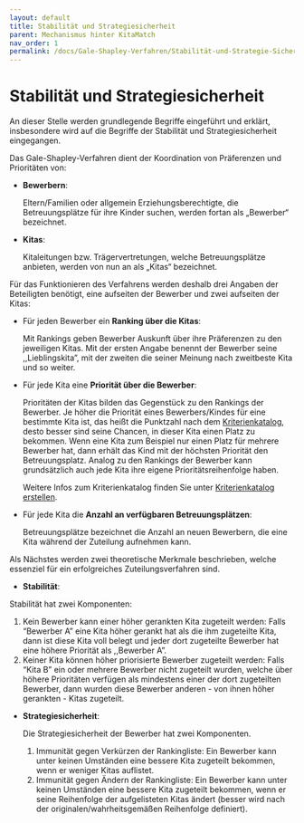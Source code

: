 ```yaml
---
layout: default
title: Stabilität und Strategiesicherheit
parent: Mechanismus hinter KitaMatch
nav_order: 1
permalink: /docs/Gale-Shapley-Verfahren/Stabilität-und-Strategie-Sicherheit
---
```


# Stabilität und Strategiesicherheit


An dieser Stelle werden grundlegende Begriffe eingeführt und erklärt, insbesondere wird auf die Begriffe der Stabilität und Strategiesicherheit eingegangen. 

Das Gale-Shapley-Verfahren dient der Koordination von Präferenzen und Prioritäten von:

- **Bewerbern**: 

  Eltern/Familien oder allgemein Erziehungsberechtigte, die Betreuungsplätze für ihre Kinder suchen, werden fortan als „Bewerber“ bezeichnet.

- **Kitas**:

  Kitaleitungen bzw. Trägervertretungen, welche Betreuungsplätze anbieten, werden von nun an als „Kitas“ bezeichnet. 

Für das Funktionieren des Verfahrens werden deshalb drei Angaben der Beteiligten benötigt, eine aufseiten der Bewerber und zwei aufseiten der Kitas:
 
- Für jeden Bewerber ein **Ranking über die Kitas**:
  
    Mit Rankings geben Bewerber Auskunft über ihre Präferenzen zu den jeweiligen Kitas. Mit der ersten Angabe benennt der Bewerber seine ,,Lieblingskita”, mit der zweiten die seiner Meinung nach zweitbeste Kita und so weiter.
    
 
- Für jede Kita eine **Priorität über die Bewerber**:
  
  Prioritäten der Kitas bilden das Gegenstück zu den Rankings der Bewerber. Je höher die Priorität eines Bewerbers/Kindes für eine bestimmte Kita ist, das heißt die Punktzahl nach dem [Kriterienkatalog](/docs/Kriterienkatalog-Erstellen), desto besser sind seine Chancen, in dieser Kita einen Platz zu bekommen. Wenn eine Kita zum Beispiel nur einen Platz für mehrere Bewerber hat, dann erhält das Kind mit der höchsten Priorität den Betreuungsplatz. Analog zu den Rankings der Bewerber kann grundsätzlich auch jede Kita ihre eigene Prioritätsreihenfolge haben. 

  
  Weitere Infos zum Kriterienkatalog finden Sie unter [Kriterienkatalog erstellen](/docs/Kriterienkatalog-Erstellen).
  
- Für jede Kita die **Anzahl an verfügbaren Betreuungsplätzen**:
  
  Betreuungsplätze bezeichnet die Anzahl an neuen Bewerbern, die eine Kita während der Zuteilung aufnehmen kann.
 

Als Nächstes werden zwei theoretische Merkmale beschrieben, welche essenziel für ein erfolgreiches Zuteilungsverfahren sind. 

- **Stabilität**:
  
Stabilität hat zwei Komponenten:

 1. Kein Bewerber kann einer höher gerankten Kita zugeteilt werden:  Falls “Bewerber A” eine Kita höher gerankt hat als die ihm zugeteilte Kita,  dann ist diese Kita voll belegt und jeder dort zugeteilte Bewerber hat eine höhere Priorität  als  ,,Bewerber A”.
 2. Keiner Kita können höher priorisierte Bewerber zugeteilt werden:  Falls “Kita B” ein oder mehrere Bewerber nicht zugeteilt wurden, welche über höhere Prioritäten verfügen als mindestens einer der dort zugeteilten Bewerber, dann wurden diese Bewerber anderen - von ihnen höher gerankten - Kitas zugeteilt. 


 
- **Strategiesicherheit**:
  
  Die Strategiesicherheit der Bewerber hat zwei Komponenten.
  1. Immunität gegen Verkürzen der Rankingliste: Ein Bewerber kann unter keinen Umständen eine bessere Kita zugeteilt bekommen, wenn er weniger Kitas auflistet. 
  2. Immunität gegen Ändern der Rankingliste: Ein Bewerber kann unter keinen Umständen eine bessere Kita zugeteilt bekommen, wenn er seine Reihenfolge der aufgelisteten Kitas ändert (besser wird nach der originalen/wahrheitsgemäßen Reihenfolge definiert).


